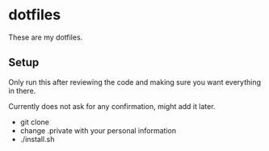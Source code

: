 # dotfiles
These are my dotfiles.

## Setup
Only run this after reviewing the code and making sure you want everything in there.

Currently does not ask for any confirmation, might add it later.

- git clone
- change .private with your personal information
- ./install.sh
